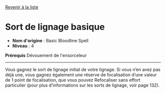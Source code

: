 [Revenir à la liste](list.md)

# Sort de lignage basique

 * **Nom d'origine** : Basic Bloodline Spell
 * **Niveau** : 4


<p><strong>Prérequis</strong> Dévouement de l'ensorceleur</p>
<hr>
<p>Vous gagnez le sort de lignage initial de votre lignage. Si vous n’en avez pas déjà une, vous gagnez également une réserve de focalisation d’une valeur de 1 point de focalisation, que vous pouvez Refocaliser sans effort particulier (pour plus d’informations sur les sorts de lignage, voir page 132).</p>